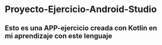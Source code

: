 # Proyecto-Ejercicio-Android-Studio

## Esto es una APP-ejercicio creada con Kotlin en mi aprendizaje con este lenguaje

